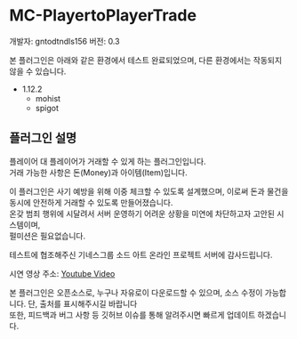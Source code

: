 # MC-PlayertoPlayerTrade

개발자: gntodtndls156 
버전: 0.3

본 플러그인은 아래와 같은 환경에서 테스트 완료되었으며, 다른 환경에서는 작동되지 않을 수 있습니다.

- 1.12.2
    - mohist
    - spigot
    
## 플러그인 설명
플레이어 대 플레이어가 거래할 수 있게 하는 플러그인입니다.  
거래 가능한 사항은 돈(Money)과 아이템(Item)입니다.

이 플러그인은 사기 예방을 위해 이중 체크할 수 있도록 설계했으며, 이로써 돈과 물건을 동시에 안전하게 거래할 수 있도록 만들어졌습니다.  
온갖 범죄 행위에 시달려서 서버 운영하기 어려운 상황을 미연에 차단하고자 고안된 시스템이며,  
펄미션은 필요없습니다.

테스트에 협조해주신 기네스그룹 소드 아트 온라인 프로젝트 서버에 감사드립니다.

시연 영상 주소: [Youtube Video](https://www.youtube.com/embed/XId5P4knvMU)

본 플러그인은 오픈소스로, 누구나 자유로이 다운로드할 수 있으며, 소스 수정이 가능합니다. 단, 출처를 표시해주시길 바랍니다  
또한, 피드백과 버그 사항 등 깃허브 이슈를 통해 알려주시면 빠르게 업데이트 하겠습니다.
